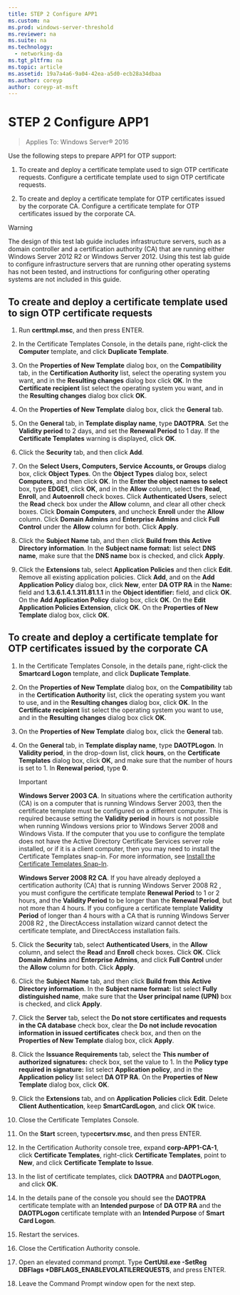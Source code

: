 ```yaml
---
title: STEP 2 Configure APP1
ms.custom: na
ms.prod: windows-server-threshold
ms.reviewer: na
ms.suite: na
ms.technology: 
  - networking-da
ms.tgt_pltfrm: na
ms.topic: article
ms.assetid: 19a7a4a6-9a04-42ea-a5d0-ecb28a34dbaa
ms.author: coreyp
author: coreyp-at-msft
---
```

# STEP 2 Configure APP1

>Applies To: Windows Server&reg; 2016

Use the following steps to prepare APP1 for OTP support:  
  
1. To create and deploy a certificate template used to sign OTP certificate requests. Configure a certificate template used to sign OTP certificate requests.  
  
2. To create and deploy a certificate template for OTP certificates issued by the corporate CA. Configure a certificate template for OTP certificates issued by the corporate CA.  
  
> [!WARNING]  
> The design of this test lab guide includes infrastructure servers, such as a domain controller and a certification authority (CA) that are running either Windows Server 2012 R2 or Windows Server 2012. Using this test lab guide to configure infrastructure servers that are running other operating systems has not been tested, and instructions for configuring other operating systems are not included in this guide.  
  
## <a name="DAOTPRA"></a>To create and deploy a certificate template used to sign OTP certificate requests  
  
1.  Run **certtmpl.msc**, and then press ENTER.  
  
2.  In the Certificate Templates Console, in the details pane, right-click the **Computer** template, and click **Duplicate Template**.  
  
3.  On the **Properties of New Template** dialog box, on the **Compatibility** tab, in the **Certification Authority** list, select the operating system you want, and in the **Resulting changes** dialog box click **OK**. In the **Certificate recipient** list select the operating system you want, and in the **Resulting changes** dialog box click **OK**.  
  
4.  On the **Properties of New Template** dialog box, click the **General** tab.  
  
5.  On the **General** tab, in **Template display name**, type **DAOTPRA**. Set the **Validity period** to 2 days, and set the **Renewal Period** to 1 day. If the **Certificate Templates** warning is displayed, click **OK**.  
  
6.  Click the **Security** tab, and then click **Add**.  
  
7.  On the **Select Users, Computers, Service Accounts, or Groups** dialog box, click **Object Types**. On the **Object Types** dialog box, select **Computers**, and then click **OK**. In the **Enter the object names to select** box, type **EDGE1**, click **OK**, and in the **Allow** column, select the **Read**, **Enroll**, and **Autoenroll** check boxes. Click **Authenticated Users**, select the **Read** check box under the **Allow** column, and clear all other check boxes. Click **Domain Computers**, and uncheck **Enroll** under the **Allow** column. Click **Domain Admins** and **Enterprise Admins** and click **Full Control** under the **Allow** column for both. Click **Apply**.  
  
8.  Click the **Subject Name** tab, and then click **Build from this Active Directory information**. In the **Subject name format:** list select **DNS name**, make sure that the **DNS name** box is checked, and click **Apply**.  
  
9. Click the **Extensions** tab, select **Application Policies** and then click **Edit**. Remove all existing application policies. Click **Add**, and on the **Add Application Policy** dialog box, click **New**, enter **DA OTP RA** in the **Name:** field and **1.3.6.1.4.1.311.81.1.1** in the **Object identifier:** field, and click **OK**. On the **Add Application Policy** dialog box, click **OK**. On the **Edit Application Policies Extension**, click **OK**. On the **Properties of New Template** dialog box, click **OK**.  
  
## <a name="DAOTPLogon"></a>To create and deploy a certificate template for OTP certificates issued by the corporate CA  
  
1.  In the Certificate Templates Console, in the details pane, right-click the **Smartcard Logon** template, and click **Duplicate Template**.  
  
2.  On the **Properties of New Template** dialog box, on the **Compatibility** tab in the **Certification Authority** list, click the operating system you want to use, and in the **Resulting changes** dialog box, click **OK**. In the **Certificate recipient** list select the operating system you want to use, and in the **Resulting changes** dialog box click **OK**.  
  
3.  On the **Properties of New Template** dialog box, click the **General** tab.  
  
4.  On the **General** tab, in **Template display name**, type **DAOTPLogon**. In **Validity period**, in the drop-down list, click **hours**, on the **Certificate Templates** dialog box, click **OK**, and make sure that the number of hours is set to 1. In **Renewal period**, type **0**.  
  
    > [!IMPORTANT]  
    > **Windows Server 2003 CA**. In situations where the certification authority (CA) is on a computer that is running Windows Server 2003, then the certificate template must be configured on a different computer. This is required because setting the **Validity period** in hours is not possible when running Windows versions prior to  Windows Server 2008  and Windows Vista. If the computer that you use to configure the template does not have the Active Directory Certificate Services server role installed, or if it is a client computer, then you may need to install the Certificate Templates snap-in. For more information, see [Install the Certificate Templates Snap-In](http://technet.microsoft.com/library/cc732445.aspx).  
    >   
    > **Windows Server 2008 R2 CA**. If you have already deployed a certification authority (CA) that is running  Windows Server 2008 R2 , you must configure the certificate template **Renewal Period** to 1 or 2 hours, and the **Validity Period** to be longer than the **Renewal Period**, but not more than 4 hours. If you configure a certificate template **Validity Period** of longer than 4 hours with a CA that is running  Windows Server 2008 R2 , the DirectAccess installation wizard cannot detect the certificate template, and DirectAccess installation fails.  
  
5.  Click the **Security** tab, select **Authenticated Users**, in the **Allow** column, and select the **Read** and **Enroll** check boxes. Click **OK**. Click **Domain Admins** and **Enterprise Admins**, and click **Full Control** under the **Allow** column for both. Click **Apply**.  
  
6.  Click the **Subject Name** tab, and then click **Build from this Active Directory information**. In the **Subject name format:** list select **Fully distinguished name**, make sure that the **User principal name (UPN)** box is checked, and click **Apply**.  
  
7.  Click the **Server** tab, select the **Do not store certificates and requests in the CA database** check box, clear the **Do not include revocation information in issued certificates** check box, and then on the **Properties of New Template** dialog box,  click **Apply**.  
  
8.  Click the **Issuance Requirements** tab, select the **This number of authorized signatures:** check box, set the value to 1. In the **Policy type required in signature:** list select **Application policy**, and in the **Application policy** list select **DA OTP RA**. On the **Properties of New Template** dialog box, click **OK**.  
  
9. Click the **Extensions** tab, and on **Application Policies** click **Edit**. Delete **Client Authentication**, keep **SmartCardLogon**, and click **OK** twice.  
  
10. Close the Certificate Templates Console.  
  
11. On the **Start** screen, type**certsrv.msc**, and then press ENTER.  
  
12. In the Certification Authority console tree, expand **corp-APP1-CA-1**, click **Certificate Templates**, right-click **Certificate Templates**, point to **New**, and click **Certificate Template to Issue**.  
  
13. In the list of certificate templates, click **DAOTPRA** and **DAOTPLogon**, and click **OK**.  
  
14. In the details pane of the console you should see the **DAOTPRA** certificate template with an **Intended purpose** of **DA OTP RA** and the **DAOTPLogon** certificate template with an **Intended Purpose** of **Smart Card Logon**.  
  
15. Restart the services.  
  
16. Close the Certification Authority console.  
  
17. Open an elevated command prompt. Type **CertUtil.exe -SetReg DBFlags +DBFLAGS_ENABLEVOLATILEREQUESTS**, and press ENTER.  
  
18. Leave the Command Prompt window open for the next step.  
  


